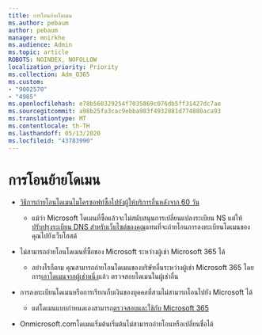 ```yaml
---
title: การโอนย้ายโดเมน
ms.author: pebaum
author: pebaum
manager: mnirkhe
ms.audience: Admin
ms.topic: article
ROBOTS: NOINDEX, NOFOLLOW
localization_priority: Priority
ms.collection: Adm_O365
ms.custom:
- "9002570"
- "4985"
ms.openlocfilehash: e78b560329254f7035869c076db5ff31427dc7ae
ms.sourcegitcommit: a98b25fa3cac9ebba983f4932881d774880aca93
ms.translationtype: MT
ms.contentlocale: th-TH
ms.lasthandoff: 05/13/2020
ms.locfileid: "43783990"
---
```

# <a name="domain-transfers"></a>การโอนย้ายโดเมน

- [วิธีการถ่ายโอนโดเมนไมโครซอฟท์ซื้อไปยังผู้ให้บริการอื่นหลังจาก 60 วัน](https://docs.microsoft.com/microsoft-365/admin/setup/domains-faq?view=o365-worldwide#can-i-transfer-a-domain-i-purchased-from-microsoft-to-another-provider)

    - แม้ว่า Microsoft โดเมนที่ซื้อแล้วจะไม่สนับสนุนการเปลี่ยนแปลงระเบียน NS แต่ให้[ปรับปรุงระเบียน DNS สําหรับเว็บไซต์ของคุณ](https://docs.microsoft.com/microsoft-365/admin/dns/update-dns-records-to-retain-current-hosting-provider?view=o365-worldwide)แทนที่จะถ่ายโอนการลงทะเบียนโดเมนของคุณไปยังเว็บโฮสต์

- ไม่สามารถถ่ายโอนโดเมนที่ซื้อของ Microsoft ระหว่างผู้เช่า Microsoft 365 ได้ 

    - อย่างไรก็ตาม คุณสามารถถ่ายโอนโดเมนของบริษัทอื่นระหว่างผู้เช่า Microsoft 365 โดยการ[เอาโดเมนจากผู้เช่าหนึ่ง](https://docs.microsoft.com/microsoft-365/admin/get-help-with-domains/remove-a-domain?view=o365-worldwide)แล้ว ตรวจสอบโดเมนในผู้เช่าอื่น

- การลงทะเบียนโดเมนหรือการเรียกเก็บเงินของบุคคลที่สามไม่สามารถโอนไปยัง Microsoft ได้

    - แต่โดเมนแบบกําหนดเองสามารถ[ตรวจสอบและใช้กับ Microsoft 365](https://docs.microsoft.com/microsoft-365/admin/setup/add-domain?view=o365-worldwide)

- Onmicrosoft.comโดเมนเริ่มต้นเริ่มต้นไม่สามารถถ่ายโอนหรือเปลี่ยนชื่อได้
